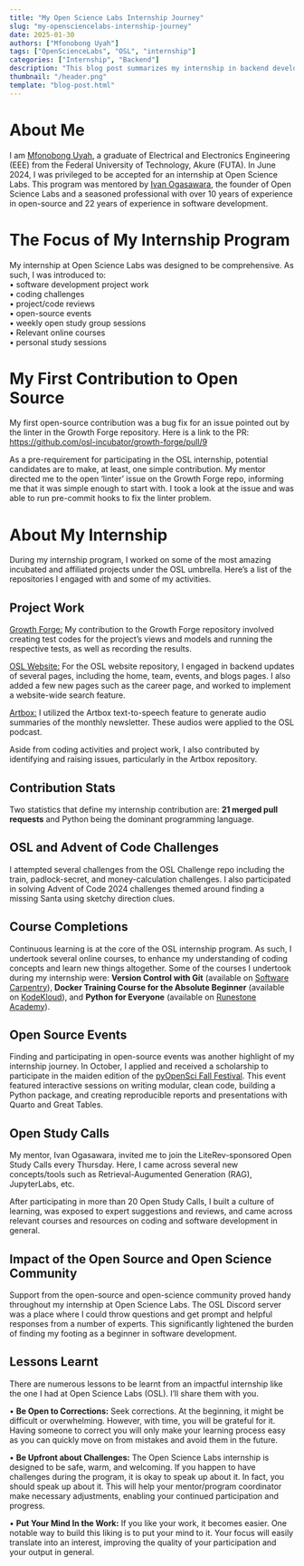 ```yaml
---
title: "My Open Science Labs Internship Journey"
slug: "my-opensciencelabs-internship-journey"
date: 2025-01-30
authors: ["Mfonobong Uyah"]
tags: ["OpenScienceLabs", "OSL", "internship"]
categories: ["Internship", "Backend"]
description: "This blog post summarizes my internship in backend development at Open Science Labs with Ivan Ogasawara as my mentor and supervisor!"
thumbnail: "/header.png"
template: "blog-post.html"
---
```


# About Me

I am [Mfonobong Uyah](https://www.linkedin.com/in/mfonobong-uyah-26901620a/), a graduate of Electrical and Electronics Engineering (EEE) from the Federal University of Technology, Akure (FUTA). In June 2024, I was privileged to be accepted for an internship at Open Science Labs. This program was mentored by [Ivan Ogasawara](https://github.com/xmnlab), the founder of Open Science Labs and a seasoned professional with over 10 years of experience in open-source and 22 years of experience in software development.

# The Focus of My Internship Program

My internship at Open Science Labs was designed to be comprehensive. As such, I was introduced to:<br>
• software development project work<br>
• coding challenges<br>
• project/code reviews<br> 
• open-source events<br> 
• weekly open study group sessions<br>
• Relevant online courses<br>
• personal study sessions<br>

# My First Contribution to Open Source

My first open-source contribution was a bug fix for an issue pointed out by the linter in the Growth Forge repository. Here is a link to the PR:  https://github.com/osl-incubator/growth-forge/pull/9

As a pre-requirement for participating in the OSL internship, potential candidates are to make, at least, one simple contribution. My mentor directed me to the open ‘linter’ issue on the Growth Forge repo, informing me that it was simple enough to start with. I took a look at the issue and was able to run pre-commit hooks to fix the linter problem.

# About My Internship

During my internship program, I worked on some of the most amazing incubated and affiliated projects under the OSL umbrella. Here’s a list of the repositories I engaged with and some of my activities.

## Project Work
[Growth Forge:](https://github.com/osl-incubator/growth-forge)
My contribution to the Growth Forge repository involved creating test codes for the project’s views and models and running the respective tests, as well as recording the results. 

[OSL Website:](https://www.opensciencelabs.org)
For the OSL website repository, I engaged in backend updates of several pages, including the home, team, events, and blogs pages. I also added a few new pages such as the career page, and worked to implement a website-wide search feature. 

[Artbox:](https://github.com/osl-incubator/artbox)
I utilized the Artbox text-to-speech feature to generate audio summaries of the monthly newsletter. These audios were applied to the OSL podcast. 

Aside from coding activities and project work, I also contributed by identifying and raising issues, particularly in the Artbox repository. 

## Contribution Stats
Two statistics that define my internship contribution are: <b>21 merged pull requests</b> and Python being the dominant programming language. 

## OSL and Advent of Code Challenges
I attempted several challenges from the OSL Challenge repo including the train, padlock-secret, and money-calculation challenges. I also participated in solving Advent of Code 2024 challenges themed around finding a missing Santa using sketchy direction clues.  

## Course Completions
Continuous learning is at the core of the OSL internship program. As such, I undertook several online courses, to enhance my understanding of coding concepts and learn new things altogether. Some of the courses I undertook during my internship were: <b>Version Control with Git</b> (available on [Software Carpentry](https://swcarpentry.github.io/git-novice/)), <b>Docker Training Course for the Absolute Beginner</b> (available on [KodeKloud](https://learn.kodekloud.com/courses/docker-training-course-for-the-absolute-beginner)), and <b>Python for Everyone</b> (available on [Runestone Academy](https://runestone.academy/ns/books/published/py4e-int/index.html)).

## Open Source Events
Finding and participating in open-source events was another highlight of my internship journey. In October, I applied and received a scholarship to participate in the maiden edition of the [pyOpenSci Fall Festival](https://www.pyopensci.org/events/pyopensci-2024-fall-festival.html). This event featured interactive sessions on writing modular, clean code, building a Python package, and creating reproducible reports and presentations with Quarto and Great Tables. 

## Open Study Calls
My mentor, Ivan Ogasawara, invited me to join the LiteRev-sponsored Open Study Calls every Thursday. Here, I came across several new concepts/tools such as Retrieval-Augumented Generation (RAG), JupyterLabs, etc.

After participating in more than 20 Open Study Calls, I built a culture of learning, was exposed to expert suggestions and reviews, and came across relevant courses and resources on coding and software development in general. 

## Impact of the Open Source and Open Science Community #

Support from the open-source and open-science community proved handy throughout my internship at Open Science Labs. The OSL Discord server was a place where I could throw questions and get prompt and helpful responses from a number of experts. This significantly lightened the burden of finding my footing as a beginner in software development. 

## Lessons Learnt #

There are numerous lessons to be learnt from an impactful internship like the one I had at Open Science Labs (OSL). I’ll share them with you.

• <b>Be Open to Corrections:</b>
Seek corrections. At the beginning, it might be difficult or overwhelming. However, with time, you will be grateful for it. Having someone to correct you will only make your learning process easy as you can quickly move on from mistakes and avoid them in the future. 

• <b>Be Upfront about Challenges:</b>
The Open Science Labs internship is designed to be safe, warm, and welcoming. If you happen to have challenges during the program, it is okay to speak up about it. In fact, you should speak up about it. This will help your mentor/program coordinator make necessary adjustments, enabling your continued participation and progress. 

• <b>Put Your Mind In the Work:</b>
If you like your work, it becomes easier. One notable way to build this liking is to put your mind to it. Your focus will easily translate into an interest, improving the quality of your participation and your output in general.
